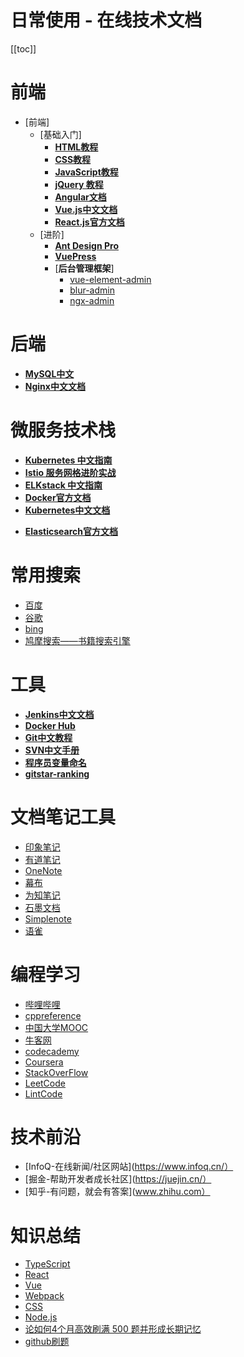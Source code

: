 # 日常使用 - 在线技术文档

[[toc]]

# 前端

* [前端]
    * [基础入门]
        * [**HTML教程**](https://www.runoob.com/html/html-tutorial.html)
        * [**CSS教程**](https://www.runoob.com/css/css-tutorial.html)
        * [**JavaScript教程**](https://www.runoob.com/js/js-tutorial.html)
        * [**jQuery 教程**](https://www.runoob.com/jquery/jquery-tutorial.html)
        * [**Angular文档**](https://angular.cn/)
        * [**Vue.js中文文档**](https://cn.vuejs.org/v2/guide/)
        * [**React.js官方文档**](https://reactjs.org/docs/getting-started.html)
    * [进阶]
        * [**Ant Design Pro**](https://pro.ant.design/zh-CN/)
        * [**VuePress**](https://vuepress.vuejs.org/zh/)
        * [**后台管理框架**]
            * [vue-element-admin](https://github.com/PanJiaChen/vue-element-admin)
            * [blur-admin](https://github.com/akveo/blur-admin)
            * [ngx-admin](https://github.com/akveo/ngx-admin)

# 后端

* [**MySQL中文**](https://www.mysqlzh.com/)
* [**Nginx中文文档**](https://www.nginx.cn/doc/index.html)

# 微服务技术栈

* [**Kubernetes 中文指南**](https://jimmysong.io/kubernetes-handbook/)
* [**Istio 服务网格进阶实战**](https://www.servicemesher.com/istio-handbook/)
* [**ELKstack 中文指南**](https://elkguide.elasticsearch.cn/)
* [**Docker官方文档**](https://docs.docker.com/get-started/)
* [**Kubernetes中文文档**](https://kubernetes.io/zh/docs/home/)
- [**Elasticsearch官方文档**](https://www.elastic.co/guide/en/elasticsearch/reference/current/index.html)

# 常用搜索

* [百度](https://www.baidu.com/)
* [谷歌](https://www.google.com)
* [bing](https://www.bing.com/)
* [鸠摩搜索——书籍搜索引擎](https://www.jiumodiary.com/)

# 工具

* [**Jenkins中文文档**](https://www.jenkins.io/zh/doc/)
* [**Docker Hub**](https://hub.docker.com/)
* [**Git中文教程**](https://git-scm.com/book/zh/v2)
* [**SVN中文手册**](http://svnbook.red-bean.com/nightly/zh/index.html)
* [**程序员变量命名**](https://unbug.github.io/codelf/)
* [**gitstar-ranking**](https://gitstar-ranking.com/)

# 文档笔记工具

- [印象笔记](https://www.yinxiang.com/)
- [有道笔记](https://note.youdao.com/)
- [OneNote](https://www.onenote.com/)
- [幕布](https://mubu.com/)
- [为知笔记](https://www.wiz.cn/)
- [石墨文档](https://shimo.im/)
- [Simplenote](https://simplenote.com/)
- [语雀](https://www.yuque.com/)

# 编程学习

- [哔哩哔哩](https://www.bilibili.com/)
- [cppreference](http://zh.cppreference.com/)
- [中国大学MOOC](https://www.icourse163.org/)
- [牛客网](www.nowcoder.com)
- [codecademy](https://www.codecademy.com/)
- [Coursera](https://www.coursera.org/)
- [StackOverFlow](https://stackoverflow.com/)
- [LeetCode](https://leetcode-cn.com/)
- [LintCode](https://www.lintcode.com/)

# 技术前沿

- [InfoQ-在线新闻/社区网站](https://www.infoq.cn/）
- [掘金-帮助开发者成长社区](https://juejin.cn/）
- [知乎-有问题，就会有答案](www.zhihu.com）

# 知识总结

- [TypeScript](https://tsejx.github.io/typescript-guidebook/)
- [React](https://tsejx.github.io/react-guidebook/)
- [Vue](https://tsejx.github.io/vue-guidebook/)
- [Webpack](https://tsejx.github.io/webpack-guidebook/)
- [CSS](https://tsejx.github.io/css-guidebook/)
- [Node.js](https://tsejx.github.io/node-guidebook/)
- [论如何4个月高效刷满 500 题并形成长期记忆](https://leetcode.cn/circle/discuss/jq9Zke/)
- [github刷题](https://github.com/0voice/interview_internal_reference)
